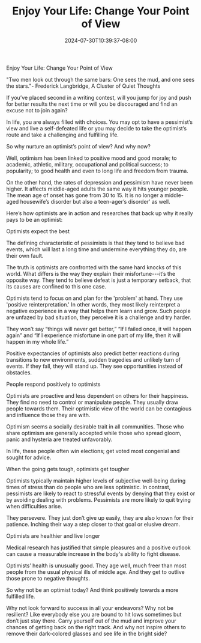 ﻿---
title: "Enjoy Your Life: Change Your Point of View"
date: 2024-07-30T10:39:37-08:00
description: "40-ARTICLES Tips for Web Success"
featured_image: "/images/40-ARTICLES.jpg"
tags: ["40 ARTICLES"]
---

Enjoy Your Life: Change Your Point of View


"Two men look out through the same bars: One sees the mud, and one sees the stars."- Frederick Langbridge, A Cluster of Quiet Thoughts 

If you’ve placed second in a writing contest, will you jump for joy and push for better results the next time or will you be discouraged and find an excuse not to join again? 

In life, you are always filled with choices. You may opt to have a pessimist’s view and live a self-defeated life or you may decide to take the optimist’s route and take a challenging and fulfilling life.

So why nurture an optimist’s point of view? And why now?

Well, optimism has been linked to positive mood and good morale; to academic, athletic, military, occupational and political success; to popularity; to good health and even to long life and freedom from trauma.

On the other hand, the rates of depression and pessimism have never been higher. It affects middle-aged adults the same way it hits younger people. The mean age of onset has gone from 30 to 15. It is no longer a middle-aged housewife’s disorder but also a teen-ager’s disorder’ as well.

Here’s how optimists are in action and researches that back up why it really pays to be an optimist:

Optimists expect the best

The defining characteristic of pessimists is that they tend to believe bad events, which will last a long time and undermine everything they do, are their own fault. 

The truth is optimists are confronted with the same hard knocks of this world. What differs is the way they explain their misfortune---it’s the opposite way. They tend to believe defeat is just a temporary setback, that its causes are confined to this one case. 

Optimists tend to focus on and plan for the 'problem' at hand. They use 'positive reinterpretation.' In other words, they most likely reinterpret a negative experience in a way that helps them learn and grow. Such people are unfazed by bad situation, they perceive it is a challenge and try harder.

They won’t say “things will never get better,” “If I failed once, it will happen again” and “If I experience misfortune in one part of my life, then it will happen in my whole life.”

Positive expectancies of optimists also predict better reactions during transitions to new environments, sudden tragedies and unlikely turn of events. If they fall, they will stand up. They see opportunities instead of obstacles. 

People respond positively to optimists

Optimists are proactive and less dependent on others for their happiness. They find no need to control or manipulate people. They usually draw people towards them. Their optimistic view of the world can be contagious and influence those they are with. 

Optimism seems a socially desirable trait in all communities. Those who share optimism are generally accepted while those who spread gloom, panic and hysteria are treated unfavorably. 

In life, these people often win elections; get voted most congenial and sought for advice. 

When the going gets tough, optimists get tougher 

Optimists typically maintain higher levels of subjective well-being during times of stress than do people who are less optimistic. In contrast, pessimists are likely to react to stressful events by denying that they exist or by avoiding dealing with problems. Pessimists are more likely to quit trying when difficulties arise.

They persevere. They just don’t give up easily, they are also known for their patience. Inching their way a step closer to that goal or elusive dream.

Optimists are healthier and live longer

Medical research has justified that simple pleasures and a positive outlook can cause a measurable increase in the body's ability to fight disease.

Optimists’ health is unusually good. They age well, much freer than most people from the usual physical ills of middle age. And they get to outlive those prone to negative thoughts. 

So why not be an optimist today? And think positively towards a more fulfilled life.

Why not look forward to success in all your endeavors? Why not be resilient? Like everybody else you are bound to hit lows sometimes but don’t just stay there. Carry yourself out of the mud and improve your chances of getting back on the right track. And why not inspire others to remove their dark-colored glasses and see life in the bright side? 




